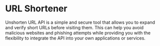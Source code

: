 # URL Shortener
Unshorten URL API is a simple and secure tool that allows you to expand and verify short URLs before visiting them. This can help you avoid malicious websites and phishing attempts while providing you with the flexibility to integrate the API into your own applications or services.
